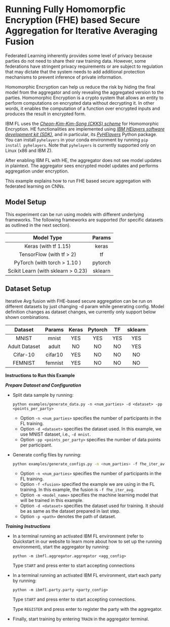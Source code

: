 
# Running Fully Homomorpfic Encryption (FHE) based Secure Aggregation for Iterative Averaging Fusion

Federated Learning inherently provides some level of privacy because parties do not need to share their raw training data. However, some federations have stringent privacy requirements or are subject to regulation that may dictate that the system needs to add additional protection mechanisms to prevent inference of private information.

Homomorphic Encryption can help us reduce the risk by hiding the final model from the aggregator and only revealing the aggregated version to the parties. Homomorphic Encryption is a crypto system that allows an entity to perform computations on encrypted data without decrypting it. In other words, it enables the computation of a function over encrypted inputs and produces the result in encrypted form.

IBM FL uses the *[Cheon-Kim-Kim-Song (CKKS) scheme](https://eprint.iacr.org/2016/421.pdf)* for Homomorphic Encryption. HE functionalities are implemented using *[IBM HElayers software development kit (SDK)](https://github.com/IBM/helayers)*, and in particular, its *[PyHElayers](https://github.com/IBM/helayers#pyhelayers-python-package)* Python package. You can install `pyhelayers` in your conda environment by running `pip install pyhelayers`. Note that `pyhelayers` is currently supported only on Linux (x86 and IBM Z).

After enabling IBM FL with HE, the aggregator does not see model updates in plaintext. The aggregator sees encrypted model updates and performs aggregation under encryption.

This example explains how to run FHE based secure aggregation with federated learning on CNNs. 


## Model Setup

This experiment can be run using models with different underlying frameworks. 
The following frameworks are supported (for specific datasets as outlined in the next section).

|       Model Type                     |  Params   |
|:------------------------------------:|:--------: |
|   Keras (with tf 1.15)               |  keras    |
|   TensorFlow (with tf > 2)           |  tf       |
|   PyTorch (with torch > 1.10 )       |  pytorch  |
|   Scikit Learn (with sklearn > 0.23) |  sklearn  |

## Dataset Setup
Iterative Avg fusion with FHE-based secure aggregation can be run on different datasets by just changing -d param while generating config. Model definition changes as dataset changes, we currently only support below shown combinations.

|       Dataset      |  Params   |   Keras  |  Pytorch |    TF    |  sklearn |
|:------------------:|:--------: |:--------:|:--------:|:--------:|:--------:|
|        MNIST       |   mnist   |    YES   |    YES   |    YES   |    YES   |
|    Adult Dataset   |   adult   |     NO   |     NO   |     NO   |    YES   | 
|     Cifar-10       |  cifar10  |    YES   |     NO   |     NO   |     NO   |
|      FEMNIST       |  femnist  |    YES   |     NO   |     NO   |     NO   |




**Instructions to Run this Example** 

***Prepare Dataset and Configuration***

- Split data sample by running:

    ```
    python examples/generate_data.py -n <num_parties> -d <dataset> -pp <points_per_party>
    ```
    + Option `-n <num_parties>` specifies the number of participants in the FL training.
    + Option `-d <dataset>` specifies the dataset used. In this example, we use MNIST dataset, i.e., `-d mnist`.
    + Option `-pp <points_per_party>` specifies the number of data points per participant.


- Generate config files by running:
    ```bash
    python examples/generate_configs.py -n <num_parties> -f fhe_iter_avg -d <dataset> -p <path>
    ```

    + Option `-n <num_parties>` specifies the number of participants in the FL training.
    + Option `-f <fusion>` specified the example we are using in the FL training. In this example, the fusion is `-f fhe_iter_avg`.
    + Option `-m <model_name>` specifies the machine learning model that will be trained in this example. 
    + Option `-d <dataset>` specifies the dataset used for training. It should be as same as the dataset prepared in last step.
    + Option `-p <path>` denotes the path of dataset.

   
***Training Instructions***

- In a terminal running an activated IBM FL environment 
(refer to Quickstart in our website to learn more about how to set up the running environment), start the aggregator by running:
    ```
    python -m ibmfl.aggregator.aggregator <agg_config>
    ```
    Type `START` and press enter to start accepting connections
- In a terminal running an activated IBM FL environment, start each party by running:
    ```
    python -m ibmfl.party.party <party_config>
    ```
    Type `START` and press enter to start accepting connections.
    
    Type  `REGISTER` and press enter to register the party with the aggregator. 
- Finally, start training by entering `TRAIN` in the aggregator terminal.
